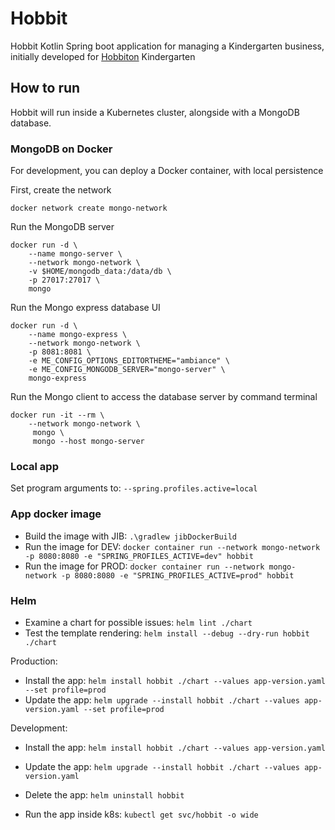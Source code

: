 # Hobbit

Hobbit Kotlin Spring boot application for managing a Kindergarten business, initially developed for [Hobbiton](http://www.hobbiton.es) Kindergarten

## How to run

Hobbit will run inside a Kubernetes cluster, alongside with a MongoDB database.

### MongoDB on Docker

For development, you can deploy a Docker container, with local persistence

First, create the network

```shell script
docker network create mongo-network
```

Run the MongoDB server

```shell script
docker run -d \
    --name mongo-server \
    --network mongo-network \
    -v $HOME/mongodb_data:/data/db \
    -p 27017:27017 \
    mongo
```

Run the Mongo express database UI

```shell script
docker run -d \
    --name mongo-express \
    --network mongo-network \
    -p 8081:8081 \
    -e ME_CONFIG_OPTIONS_EDITORTHEME="ambiance" \
    -e ME_CONFIG_MONGODB_SERVER="mongo-server" \
    mongo-express
```

Run the Mongo client to access the database server by command terminal

```shell script
docker run -it --rm \
    --network mongo-network \
     mongo \
     mongo --host mongo-server
```

### Local app

Set program arguments to: `--spring.profiles.active=local`


### App docker image

- Build the image with JIB: `.\gradlew jibDockerBuild`
- Run the image for DEV: `docker container run --network mongo-network -p 8080:8080 -e "SPRING_PROFILES_ACTIVE=dev" hobbit`
- Run the image for PROD: `docker container run --network mongo-network -p 8080:8080 -e "SPRING_PROFILES_ACTIVE=prod" hobbit`

### Helm

- Examine a chart for possible issues: `helm lint ./chart`
- Test the template rendering: `helm install --debug --dry-run hobbit ./chart`

Production:
- Install the app: `helm install hobbit ./chart --values app-version.yaml --set profile=prod `
- Update the app: `helm upgrade --install hobbit ./chart --values app-version.yaml --set profile=prod `

Development:
- Install the app: `helm install hobbit ./chart --values app-version.yaml`
- Update the app: `helm upgrade --install hobbit ./chart --values app-version.yaml`

- Delete the app: `helm uninstall hobbit`
- Run the app inside k8s: `kubectl get svc/hobbit -o wide`